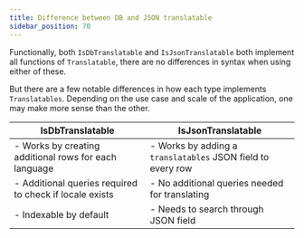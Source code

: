 ```yaml
---
title: Difference between DB and JSON translatable
sidebar_position: 70
---
```


Functionally, both `IsDbTranslatable` and `IsJsonTranslatable` both implement all functions of `Translatable`, there are no differences in syntax when using either of these.

But there are a few notable differences in how each type implements `Translatables`. Depending on the use case and scale of the application, one may make more sense than the other.

| IsDbTranslatable                                        | IsJsonTranslatable                                          |
|---------------------------------------------------------|-------------------------------------------------------------|
| - Works by creating additional rows for each language   | - Works by adding a `translatables` JSON field to every row |
| - Additional queries required to check if locale exists | - No additional queries needed for translating              |
| - Indexable by default                                  | - Needs to search through JSON field                        |
